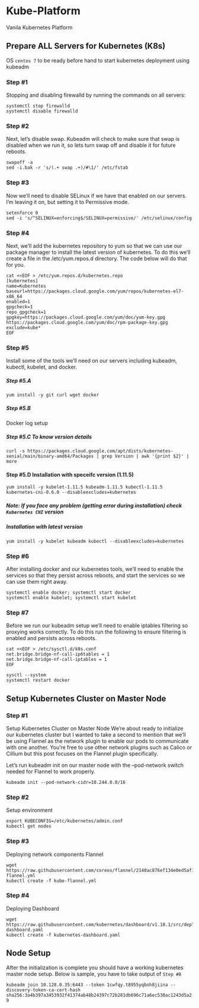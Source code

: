 # Kube-Platform
Vanila Kubernetes Platform

## Prepare ALL Servers for Kubernetes (K8s)
OS ```centos 7``` to be ready before hand to start kubernetes deployment using kubeadm


### Step #1
Stopping and disabling firewalld by running the commands on all servers:
```
systemctl stop firewalld
systemctl disable firewalld
```

### Step #2
Next, let’s disable swap. Kubeadm will check to make sure that swap is disabled when we run it, 
so lets turn swap off and disable it for future reboots.

```
swapoff -a
sed -i.bak -r 's/(.+ swap .+)/#\1/' /etc/fstab
```

### Step #3
Now we’ll need to disable SELinux if we have that enabled on our servers. I’m leaving it on, but setting it to Permissive mode.

```
setenforce 0
sed -i 's/^SELINUX=enforcing$/SELINUX=permissive/' /etc/selinux/config
```

### Step #4
Next, we’ll add the kubernetes repository to yum so that we can use our package manager to install the latest version of kubernetes. 
To do this we’ll create a file in the /etc/yum.repos.d directory. The code below will do that for you.

```
cat <<EOF > /etc/yum.repos.d/kubernetes.repo
[kubernetes]
name=Kubernetes
baseurl=https://packages.cloud.google.com/yum/repos/kubernetes-el7-x86_64
enabled=1
gpgcheck=1
repo_gpgcheck=1
gpgkey=https://packages.cloud.google.com/yum/doc/yum-key.gpg https://packages.cloud.google.com/yum/doc/rpm-package-key.gpg
exclude=kube*
EOF
```
###  Step #5
Install some of the tools we’ll need on our servers including kubeadm, kubectl, kubelet, and docker.

##### Step #5.A
```yum install -y git curl wget docker```

##### Step #5.B

Docker log setup


##### Step #5.C To know version details

```curl -s https://packages.cloud.google.com/apt/dists/kubernetes-xenial/main/binary-amd64/Packages | grep Version | awk '{print $2}' | more```

#### Step #5.D Installation with speceifc version (1.11.5)
```yum install -y kubelet-1.11.5 kubeadm-1.11.5 kubectl-1.11.5 kubernetes-cni-0.6.0 --disableexcludes=kubernetes```

##### Note: If you face any problem (getting error during installation) check ```Kubernetes CNI``` version

##### Installation with latest version
```yum install -y kubelet kubeadm kubectl --disableexcludes=kubernetes```

### Step #6
After installing docker and our kubernetes tools, we’ll need to enable the services so that they persist across reboots, 
and start the services so we can use them right away.

```
systemctl enable docker; systemctl start docker
systemctl enable kubelet; systemctl start kubelet
```

### Step #7
Before we run our kubeadm setup we’ll need to enable iptables filtering so proxying works correctly. 
To do this run the following to ensure filtering is enabled and persists across reboots.

```
cat <<EOF > /etc/sysctl.d/k8s.conf
net.bridge.bridge-nf-call-ip6tables = 1
net.bridge.bridge-nf-call-iptables = 1
EOF

sysctl --system
systemctl restart docker
```

## Setup Kubernetes Cluster on Master Node

### Step #1
Setup Kubernetes Cluster on Master Node
We’re about ready to initialize our kubernetes cluster but I wanted to take a second to mention that we’ll be using Flannel as the network plugin to enable our pods to communicate with one another. You’re free to use other network plugins such as Calico or Cillium but this post focuses on the Flannel plugin specifically.

Let’s run kubeadm init on our master node with the –pod-network switch needed for Flannel to work properly.

```kubeadm init --pod-network-cidr=10.244.0.0/16```

### Step #2
Setup environment

```
export KUBECONFIG=/etc/kubernetes/admin.conf
kubectl get nodes
```
### Step #3
Deploying network components Flannel

```
wget https://raw.githubusercontent.com/coreos/flannel/2140ac876ef134e0ed5af15c65e414cf26827915/Documentation/kube-flannel.yml
kubectl create -f kube-flannel.yml
```

### Step #4
Deploying Dashboard

```
wget https://raw.githubusercontent.com/kubernetes/dashboard/v1.10.1/src/deploy/recommended/kubernetes-dashboard.yaml
kubectl create -f kubernetes-dashboard.yaml
```

## Node Setup

After the initialization is complete you should have a working kubernetes master node setup. 
Below is sample, you have to take output of ```Step #8```

```kubeadm join 10.128.0.35:6443 --token 1cwfqy.t8955yqboh8jiina --discovery-token-ca-cert-hash sha256:3a4b397a3453932f41374ab48b24397c72b281db696c71a6ec530ac1243d5a29```
